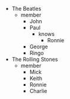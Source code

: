 * The Beatles
  * member
    * John
    * Paul
      * knows
        * Ronnie
    * George
    * Ringo
* The Rolling Stones
  * member
    * Mick
    * Keith
    * Ronnie
    * Charlie
